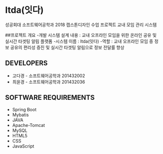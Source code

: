 # Itda(잇다)
성공회대 소프트웨어공학과 2018 캡스톤디자인 수업 프로젝트 
교내 모임 관리 시스템

##프로젝트 개요
-개발 시스템 설계 내용 : 교내 오프라인 모임을 위한 온라인 공유 및 실시간 타겟팅 알림 플랫폼
-시스템 이름 : Itda(잇다)
-역할 : 교내 오프라인 모임 중 정보 공유의 편리성 증진 및 실시간 타겟팅 알림으로 정보 전달률 향상

## DEVELOPERS
* 고다경 - 소프트웨어공학과 201432002
* 최윤경 - 소프트웨어공학과 201432036

## SOFTWARE REQUIREMENTS
- Spring Boot
- Mybatis
- JAVA
- Apache-Tomcat
- MySQL
- HTML5
- CSS
- JavaScript
